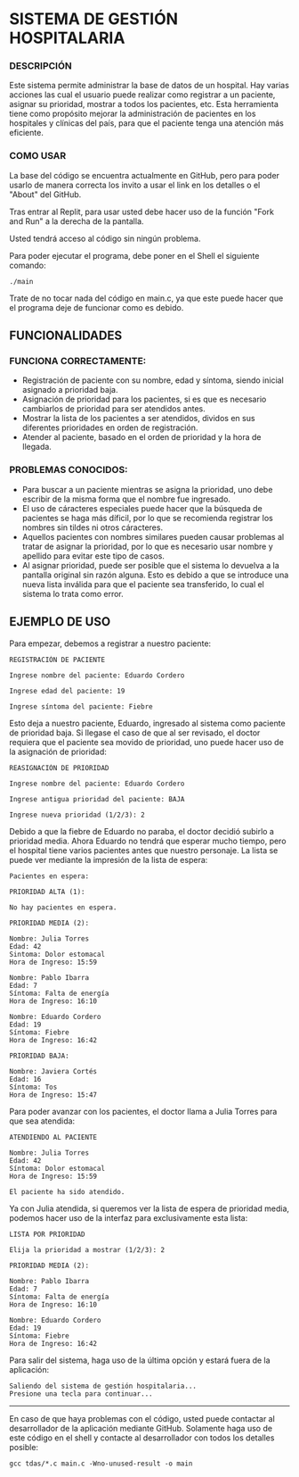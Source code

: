 # SISTEMA DE GESTIÓN HOSPITALARIA

### DESCRIPCIÓN

Este sistema permite administrar la base de datos de un hospital. Hay varias acciones las cual el usuario puede realizar como registrar a un paciente, asignar su prioridad, mostrar a todos los pacientes, etc. Esta herramienta tiene como propósito mejorar la administración de pacientes en los hospitales y clínicas del país, para que el paciente tenga una atención más eficiente.

### COMO USAR

La base del código se encuentra actualmente en GitHub, pero para poder usarlo de manera correcta los invito a usar el link en los detalles o el "About" del GitHub.

Tras entrar al Replit, para usar usted debe hacer uso de la función "Fork and Run" a la derecha de la pantalla.

Usted tendrá acceso al código sin ningún problema.

Para poder ejecutar el programa, debe poner en el Shell el siguiente comando:

````
./main
````

Trate de no tocar nada del código en main.c, ya que este puede hacer que el programa deje de funcionar como es debido.

## FUNCIONALIDADES

### FUNCIONA CORRECTAMENTE:

- Registración de paciente con su nombre, edad y síntoma, siendo inicial asignado a prioridad baja.
- Asignación de prioridad para los pacientes, si es que es necesario cambiarlos de prioridad para ser atendidos antes.
- Mostrar la lista de los pacientes a ser atendidos, dividos en sus diferentes prioridades en orden de registración.
- Atender al paciente, basado en el orden de prioridad y la hora de llegada.

### PROBLEMAS CONOCIDOS:

- Para buscar a un paciente mientras se asigna la prioridad, uno debe escribir de la misma forma que el nombre fue ingresado.
- El uso de cáracteres especiales puede hacer que la búsqueda de pacientes se haga más díficil, por lo que se recomienda registrar los nombres sin tildes ni otros cáracteres.
- Aquellos pacientes con nombres similares pueden causar problemas al tratar de asignar la prioridad, por lo que es necesario usar nombre y apellido para evitar este tipo de casos.
- Al asignar prioridad, puede ser posible que el sistema lo devuelva a la pantalla original sin razón alguna. Esto es debido a que se introduce una nueva lista inválida para que el paciente sea transferido, lo cual el sistema lo trata como error.

## EJEMPLO DE USO

Para empezar, debemos a registrar a nuestro paciente:

````
REGISTRACIÓN DE PACIENTE

Ingrese nombre del paciente: Eduardo Cordero

Ingrese edad del paciente: 19

Ingrese síntoma del paciente: Fiebre
````

Esto deja a nuestro paciente, Eduardo, ingresado al sistema como paciente de prioridad baja. Si llegase el caso de que al ser revisado, el doctor requiera que el paciente sea movido de prioridad, uno puede hacer uso de la asignación de prioridad:

````
REASIGNACIÓN DE PRIORIDAD

Ingrese nombre del paciente: Eduardo Cordero

Ingrese antigua prioridad del paciente: BAJA

Ingrese nueva prioridad (1/2/3): 2
````

Debido a que la fiebre de Eduardo no paraba, el doctor decidió subirlo a prioridad media. Ahora Eduardo no tendrá que esperar mucho tiempo, pero el hospital tiene varios pacientes antes que nuestro personaje. La lista se puede ver mediante la impresión de la lista de espera:

````
Pacientes en espera:

PRIORIDAD ALTA (1):

No hay pacientes en espera.

PRIORIDAD MEDIA (2):

Nombre: Julia Torres
Edad: 42
Sintoma: Dolor estomacal
Hora de Ingreso: 15:59 

Nombre: Pablo Ibarra
Edad: 7
Síntoma: Falta de energía
Hora de Ingreso: 16:10

Nombre: Eduardo Cordero
Edad: 19
Síntoma: Fiebre
Hora de Ingreso: 16:42 

PRIORIDAD BAJA:

Nombre: Javiera Cortés
Edad: 16
Síntoma: Tos
Hora de Ingreso: 15:47

````

Para poder avanzar con los pacientes, el doctor llama a Julia Torres para que sea atendida:

````
ATENDIENDO AL PACIENTE

Nombre: Julia Torres
Edad: 42
Síntoma: Dolor estomacal
Hora de Ingreso: 15:59

El paciente ha sido atendido.

````

Ya con Julia atendida, si queremos ver la lista de espera de prioridad media, podemos hacer uso de la interfaz para exclusivamente esta lista:

````
LISTA POR PRIORIDAD

Elija la prioridad a mostrar (1/2/3): 2

PRIORIDAD MEDIA (2):

Nombre: Pablo Ibarra
Edad: 7
Síntoma: Falta de energía
Hora de Ingreso: 16:10

Nombre: Eduardo Cordero
Edad: 19
Síntoma: Fiebre
Hora de Ingreso: 16:42 

````

Para salir del sistema, haga uso de la última opción y estará fuera de la aplicación:

````
Saliendo del sistema de gestión hospitalaria...
Presione una tecla para continuar...
````

---

En caso de que haya problemas con el código, usted puede contactar al desarrollador de la aplicación mediante GitHub. Solamente haga uso de este código en el shell y contacte al desarrollador con todos los detalles posible:

````
gcc tdas/*.c main.c -Wno-unused-result -o main
````